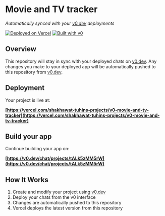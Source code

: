 # Movie and TV tracker

*Automatically synced with your [v0.dev](https://v0.dev) deployments*

[![Deployed on Vercel](https://img.shields.io/badge/Deployed%20on-Vercel-black?style=for-the-badge&logo=vercel)](https://vercel.com/shakhawat-tuhins-projects/v0-movie-and-tv-tracker)
[![Built with v0](https://img.shields.io/badge/Built%20with-v0.dev-black?style=for-the-badge)](https://v0.dev/chat/projects/tALk5zMM5rW)

## Overview

This repository will stay in sync with your deployed chats on [v0.dev](https://v0.dev).
Any changes you make to your deployed app will be automatically pushed to this repository from [v0.dev](https://v0.dev).

## Deployment

Your project is live at:

**[https://vercel.com/shakhawat-tuhins-projects/v0-movie-and-tv-tracker](https://vercel.com/shakhawat-tuhins-projects/v0-movie-and-tv-tracker)**

## Build your app

Continue building your app on:

**[https://v0.dev/chat/projects/tALk5zMM5rW](https://v0.dev/chat/projects/tALk5zMM5rW)**

## How It Works

1. Create and modify your project using [v0.dev](https://v0.dev)
2. Deploy your chats from the v0 interface
3. Changes are automatically pushed to this repository
4. Vercel deploys the latest version from this repository